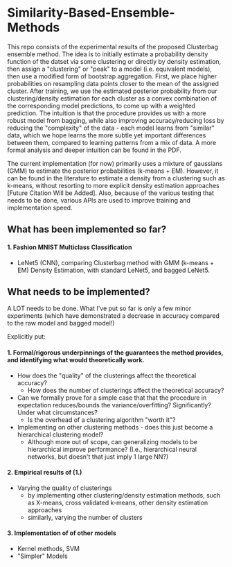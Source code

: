 # Similarity-Based-Ensemble-Methods

This repo consists of the experimental results of the proposed Clusterbag ensemble method. The idea is to initially estimate a probability density function of the datset via some clustering or directly by density estimation, then assign a "clustering" or "peak" to a model (i.e. equivalent models), then use a modified form of bootstrap aggregation. First, we place higher probabilities on resampling data points closer to the mean of the assigned cluster. After training, we use the estimated posterior probability from our clustering/density estimation for each cluster as a convex combination of the corresponding model predictions, to come up with a weighted prediction. The intuition is that the procedure provides us with a more robust model from bagging, while also improving accuracy/reducing loss by reducing the "complexity" of the data - each model learns from "similar" data, which we hope learns the more subtle yet important differences between them, compared to learning patterns from a mix of data. A more formal analysis and deeper intuition can be found in the PDF.

The current implementation (for now) primarily uses a mixture of gaussians (GMM) to estimate the posterior probabilities (k-means + EM). However, it can be found in the literature to estimate a density from a clustering such as k-means, without resorting to more explicit density estimation approaches [Future Citation Will be Added]. Also, because of the various testing that needs to be done, various APIs are used to improve training and implementation speed.

## What has been implemented so far?

#### 1. Fashion MNIST Multiclass Classification
  - LeNet5 (CNN), comparing Clusterbag method with GMM (k-means + EM) Density Estimation, with standard LeNet5, and bagged LeNet5.

## What needs to be implemented?

A LOT needs to be done. What I've put so far is only a few minor experiments (which have demonstrated a decrease in accuracy compared to the raw model and bagged model!)

Explicitly put:
#### 1. Formal/rigorous underpinnings of the guarantees the method provides, and identifying what would theoretically work.
  - How does the "quality" of the clusterings affect the theoretical accuracy? 
    - How does the number of clusterings affect the theoretical accuracy?
  - Can we formally prove for a simple case that that the procedure in expectation reduces/bounds the variance/overfitting? Significantly? Under what circumstances?
    - Is the overhead of a clustering algorithm "worth it"?
  - Implementing on other clustering methods - does this just become a hierarchical clustering model? 
    - Although more out of scope, can generalizing models to be hierarchical improve performance? (I.e., hierarchical neural networks, but doesn't that just imply 1 large NN?)
#### 2. Empirical results of (1.)
  - Varying the quality of clusterings
    - by implementing other clustering/density estimation methods, such as X-means, cross validated k-means, other density estimation approaches
    - similarly, varying the number of clusters
#### 3. Implementation of of other models
  - Kernel methods, SVM
  - "Simpler" Models
